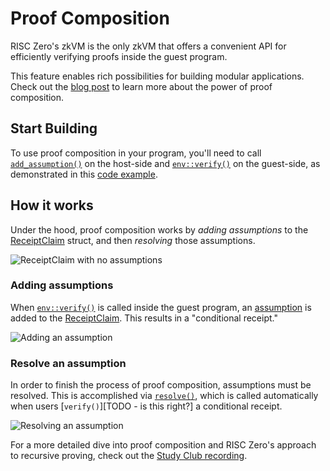 # Proof Composition

RISC Zero's zkVM is the only zkVM that offers a convenient API for efficiently verifying proofs inside the guest program.

This feature enables rich possibilities for building modular applications. Check out the [blog post] to learn more about the power of proof composition.


## Start Building
To use proof composition in your program, you'll need to call [`add_assumption()`] on the host-side and [`env::verify()`] on the guest-side, as demonstrated in this [code example].

## How it works
Under the hood, proof composition works by *adding assumptions* to the [ReceiptClaim] struct, and then *resolving* those assumptions.

![ReceiptClaim with no assumptions](composition-no-assumptions.png)

### Adding assumptions
When [`env::verify()`] is called inside the guest program, an [assumption] is added to the [ReceiptClaim].
This results in a "conditional receipt."

![Adding an assumption](composition-add-assumption.png)

### Resolve an assumption
In order to finish the process of proof composition, assumptions must be resolved.
This is accomplished via [`resolve()`], which is called automatically when users [`verify()`][TODO - is this right?] a conditional receipt.

![Resolving an assumption](composition-resolve.png)

For a more detailed dive into proof composition and RISC Zero's approach to recursive proving, check out the [Study Club recording].

[`add_assumption()`]: https://github.com/risc0/risc0/blob/v1.0.1/examples/composition/src/main.rs#L29
[assumption]: https://docs.rs/risc0-zkvm/latest/risc0_zkvm/struct.Assumption.html
[blog post]: https://www.risczero.com/blog/proof-composition
[code example]: https://github.com/risc0/risc0/tree/v1.0.1/examples/composition#readme
[`env::verify()`]: https://github.com/risc0/risc0/blob/v1.0.1/examples/composition/methods/guest/src/main.rs#L24
[`resolve()`]: https://docs.rs/risc0-zkvm/latest/risc0_zkvm/struct.ApiClient.html#method.resolve
[ReceiptClaim]: https://docs.rs/risc0-zkvm/latest/risc0_zkvm/struct.ReceiptClaim.html
[Study Club recording]: https://www.youtube.com/watch?v=x0-7Y46bQO0&list=PLcPzhUaCxlCjdhONxEYZ1dgKjZh3ZvPtl&index=1

